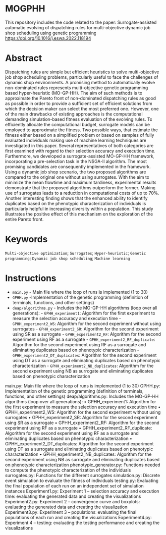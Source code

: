 # MOGPHH
This repository includes the code related to the paper:
Surrogate-assisted automatic evolving of dispatching rules for multi-objective dynamic job shop scheduling using genetic programming
https://doi.org/10.1016/j.eswa.2022.118194

# Abstract
Dispatching rules are simple but efficient heuristics to solve multi-objective job shop scheduling problems, particularly useful to face the challenges of dynamic shop environments. A promising method to automatically evolve non-dominated rules represents multi-objective genetic programming based hyper-heuristic (MO-GP-HH). The aim of such methods is to approximate the Pareto front of non-dominated dispatching rules as good as possible in order to provide a sufficient set of efficient solutions from which the decision maker can select the most preferred one. However, one of the main drawbacks of existing approaches is the computational demanding simulation-based fitness evaluation of the evolving rules. To efficiently allocate the computational budget, surrogate models can be employed to approximate the fitness. Two possible ways, that estimate the fitness either based on a simplified problem or based on samples of fully evaluated individuals making use of machine learning techniques are investigated in this paper. Several representatives of both categories are first examined with regard to their selection accuracy and execution time. Furthermore, we developed a surrogate-assisted MO-GP-HH framework, incorporating a pre-selection task in the NSGA-II algorithm. The most promising candidates are consequently implemented in the framework. Using a dynamic job shop scenario, the two proposed algorithms are compared to the original one without using surrogates. With the aim to minimize the mean flowtime and maximum tardiness, experimental results demonstrate that the proposed algorithms outperform the former. Making use of surrogates leads to a reduction in computational costs of up to 70%. Another interesting finding shows that the enhanced ability to identify duplicates based on the phenotypic characterization of individuals is particularly helpful in increasing diversity within a population. This study illustrates the positive effect of this mechanism on the exploration of the entire Pareto front.

# Keywords
`Multi-objective optimization`; `Surrogates`; `Hyper-heuristic`; `Genetic programming`; `Dynamic job shop scheduling`; `Machine learning`

# Instructions
- `main.py` - Main file where the loop of runs is implemented (1 to 30)
- `GPHH.py` -Implementation of the genetic programming (definition of terminals, functions, and other settings)
- `deap/algorithms.py` - Includes the MO-GP-HH algorithms (loop over all generations):
      -	`GPHH_experiment1`:                 Algorithm for the first experiment to measure the selection accuracy and execution time
      -	`GPHH_experiment2_WS`:              Algorithm for the second experiment without using surrogates
      -	`GPHH_experiment2_SR`:              Algorithm for the second experiment using SR as a surrogate
      -	`GPHH_experiment2_RF`:              Algorithm for the second experiment using RF as a surrogate
      -	`GPHH_experiment2_RF_duplicate`:    Algorithm for the second experiment using RF as a surrogate and eliminating duplicates based on phenotypic characterization
      -	`GPHH_experiment2_DT_duplicates`:   Algorithm for the second experiment using DT as a surrogate and eliminating duplicates based on phenotypic characterization
      -	`GPHH_experiment2_NB_duplicates`:   Algorithm for the second experiment using NB as surrogate and eliminating duplicates based on phenotypic characterization



main.py:	                          Main file where the loop of runs is implemented (1 to 30)
GPHH.py:	                          Implementation of the genetic programming (definition of terminals, functions, and other settings)
deap/algorithms.py:	                Includes the MO-GP-HH algorithms (loop over all generations):
•	GPHH_experiment1:                 Algorithm for the first experiment to measure the selection accuracy and execution time
•	GPHH_experiment2_WS:              Algorithm for the second experiment without using surrogates
•	GPHH_experiment2_SR:              Algorithm for the second experiment using SR as a surrogate
•	GPHH_experiment2_RF:              Algorithm for the second experiment using RF as a surrogate
•	GPHH_experiment2_RF_duplicate:    Algorithm for the second experiment using RF as a surrogate and eliminating duplicates based on phenotypic characterization
•	GPHH_experiment2_DT_duplicates:   Algorithm for the second experiment using DT as a surrogate and eliminating duplicates based on phenotypic characterization
•	GPHH_experiment2_NB_duplicates:   Algorithm for the second experiment using NB as surrogate and eliminating duplicates based on phenotypic characterization
phenotypic_generator.py:	          Functions needed to compute the phenotypic characterization of the individuals
surrogates.py:	                    Functions for the different surrogates
simulation.py:	                    Discrete event simulation to evaluate the fitness of individuals
testing.py:	                        Evaluating the final population of each run on an independent set of simulation instances
Experiment1.py:	                    Experiment 1 – selection accuracy and execution time: evaluating the generated data and creating the visualizations
Experiment2.py:	                    Experiment 2 – convergence curve and boxplots: evaluating the generated data and creating the visualization
Experiment3.py:	                    Experiment 3 – populations: evaluating the final populations of each run and creating the visualizations
Experiment4.py:	                    Experiment 4 – testing: evaluating the testing performance and creating the visualizations
